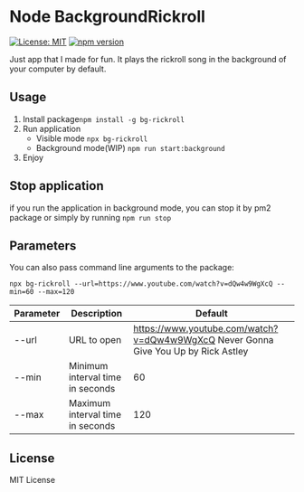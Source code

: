 # Node BackgroundRickroll

[![License: MIT](https://img.shields.io/badge/License-MIT-yellow.svg)](https://opensource.org/licenses/MIT)
[![npm version](https://badge.fury.io/js/bg-rickroll.svg)](https://badge.fury.io/js/bg-rickroll)

Just app that I made for fun. It plays the rickroll song in the background of your computer by default.

## Usage

1. Install package`npm install -g bg-rickroll`
2. Run application
   - Visible mode `npx bg-rickroll`
   - Background mode(WIP) `npm run start:background`
3. Enjoy

## Stop application

if you run the application in background mode, you can stop it by pm2 package or simply by running `npm run stop`

## Parameters

You can also pass command line arguments to the package:

```
npx bg-rickroll --url=https://www.youtube.com/watch?v=dQw4w9WgXcQ --min=60 --max=120
```

| Parameter | Description                      | Default                                                                            |
| --------- | -------------------------------- | ---------------------------------------------------------------------------------- |
| --url     | URL to open                      | https://www.youtube.com/watch?v=dQw4w9WgXcQ Never Gonna Give You Up by Rick Astley |
| --min     | Minimum interval time in seconds | 60                                                                                 |
| --max     | Maximum interval time in seconds | 120                                                                                |

## License

MIT License
